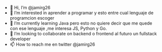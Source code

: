 - 👋 Hi, I’m @jamirg26
- 👀 I’m interested in aprender a programar y esto entre cual lenguaje de programcion escoger 
- 🌱 I’m currently learning  Java pero esto no quiere decir que me quede con ese lenguaje ,me interesa  JS, Python y Go.
- 💞️ I’m looking to collaborate on  backend o frontend al futuro un fullstack developer 
- 📫 How to reach me  en twitter @jamirg26

<!---
jamirg26/jamirg26 is a ✨ special ✨ repository because its `README.md` (this file) appears on your GitHub profile.
You can click the Preview link to take a look at your changes.
--->
